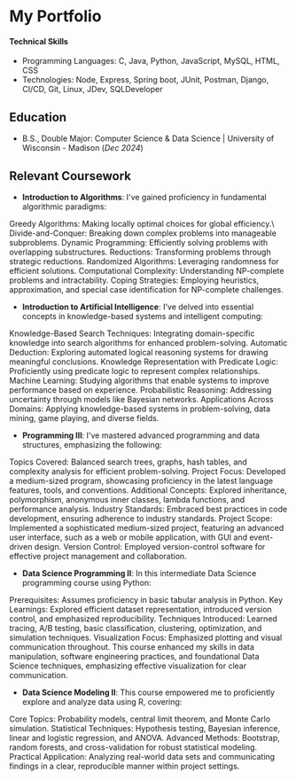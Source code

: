 # My Portfolio
#### Technical Skills
- Programming Languages: C, Java, Python, JavaScript, MySQL, HTML, CSS
- Technologies: Node, Express, Spring boot, JUnit, Postman, Django, CI/CD, Git, Linux, JDev, SQLDeveloper

## Education						       		
- B.S., Double Major: Computer Science & Data Science | University of Wisconsin - Madison (_Dec 2024_)

## Relevant Coursework
- **Introduction to Algorithms**: I've gained proficiency in fundamental algorithmic paradigms:

Greedy Algorithms: Making locally optimal choices for global efficiency.\\
Divide-and-Conquer: Breaking down complex problems into manageable subproblems.
Dynamic Programming: Efficiently solving problems with overlapping substructures.
Reductions: Transforming problems through strategic reductions.
Randomized Algorithms: Leveraging randomness for efficient solutions.
Computational Complexity: Understanding NP-complete problems and intractability.
Coping Strategies: Employing heuristics, approximation, and special case identification for NP-complete challenges.

- **Introduction to Artificial Intelligence**: I've delved into essential concepts in knowledge-based systems and intelligent computing:

Knowledge-Based Search Techniques: Integrating domain-specific knowledge into search algorithms for enhanced problem-solving.
Automatic Deduction: Exploring automated logical reasoning systems for drawing meaningful conclusions.
Knowledge Representation with Predicate Logic: Proficiently using predicate logic to represent complex relationships.
Machine Learning: Studying algorithms that enable systems to improve performance based on experience.
Probabilistic Reasoning: Addressing uncertainty through models like Bayesian networks.
Applications Across Domains: Applying knowledge-based systems in problem-solving, data mining, game playing, and diverse fields.

- **Programming III**: I've mastered advanced programming and data structures, emphasizing the following:

Topics Covered: Balanced search trees, graphs, hash tables, and complexity analysis for efficient problem-solving.
Project Focus: Developed a medium-sized program, showcasing proficiency in the latest language features, tools, and conventions.
Additional Concepts: Explored inheritance, polymorphism, anonymous inner classes, lambda functions, and performance analysis.
Industry Standards: Embraced best practices in code development, ensuring adherence to industry standards.
Project Scope: Implemented a sophisticated medium-sized project, featuring an advanced user interface, such as a web or mobile application, with GUI and event-driven design.
Version Control: Employed version-control software for effective project management and collaboration.

- **Data Science Programming II**: In this intermediate Data Science programming course using Python:

Prerequisites: Assumes proficiency in basic tabular analysis in Python.
Key Learnings: Explored efficient dataset representation, introduced version control, and emphasized reproducibility.
Techniques Introduced: Learned tracing, A/B testing, basic classification, clustering, optimization, and simulation techniques.
Visualization Focus: Emphasized plotting and visual communication throughout.
This course enhanced my skills in data manipulation, software engineering practices, and foundational Data Science techniques, emphasizing effective visualization for clear communication.

- **Data Science Modeling II**: This course empowered me to proficiently explore and analyze data using R, covering:

Core Topics: Probability models, central limit theorem, and Monte Carlo simulation.
Statistical Techniques: Hypothesis testing, Bayesian inference, linear and logistic regression, and ANOVA.
Advanced Methods: Bootstrap, random forests, and cross-validation for robust statistical modeling.
Practical Application: Analyzing real-world data sets and communicating findings in a clear, reproducible manner within project settings.




